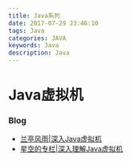 ```yaml
---
title: Java系列
date: 2017-07-29 23:46:10
tags: Java
categories: JAVA
keywords: Java
description: Java
---
```


# Java虚拟机

### Blog
- [兰亭风雨|深入Java虚拟机](http://blog.csdn.net/mmc_maodun/article/category/1823903)
- [星空的专栏|深入理解Java虚拟机](http://blog.csdn.net/chaofanwei/article/details/19418753)


&emsp;&emsp;
